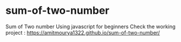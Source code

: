 # sum-of-two-number
Sum of Two number Using javascript for beginners
Check the working project : https://amitmourya1322.github.io/sum-of-two-number/
